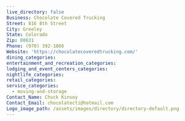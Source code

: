 ```yaml
---
live_directory: false
Business: Chocolate Covered Trucking
Street: 816 8th Street
City: Greeley
State: Colorado
Zip: 80631
Phone: (970) 392-1866
Website: 'https://chocolatecoveredtrucking.com/'
dining_categories:
entertainment_and_recreation_categories:
lodging_and_event_centers_categories:
nightlife_categories:
retail_categories:
service_categories:
  - moving-and-storage
Contact_Name: Chuck Kinsey
Contact_Email: chocolatecti@hotmail.com
Logo_image_path: /assets/images/directory/directory-default.png
---
```


